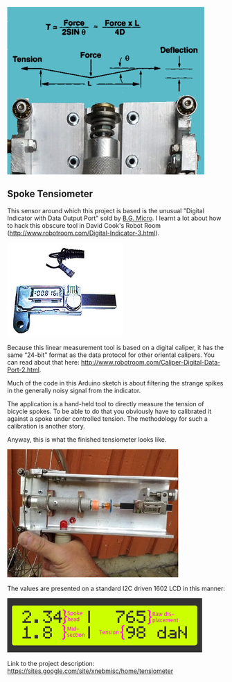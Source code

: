 
![](img/IMG_2161b_exp2-60.JPG)

## Spoke Tensiometer

This sensor around which this project is based is the unusual "Digital Indicator with Data Output Port" sold by [B.G. Micro](http://www.bgmicro.com/digitalcaliperwithdataoutputport.aspx). I learnt a lot about how to hack this obscure tool in David Cook's Robot Room (http://www.robotroom.com/Digital-Indicator-3.html).

![](img/tol1049.2.jpg)

Because this linear measurement tool is based on a digital caliper, it has the same “24-bit” format as the data protocol for other oriental calipers. You can read about that here: http://www.robotroom.com/Caliper-Digital-Data-Port-2.html.

Much of the code in this Arduino sketch is about filtering the strange spikes in the generally noisy signal from the indicator.

The application is a hand-held tool to directly measure the tension of bicycle spokes. To be able to do that you obviously have to calibrated it against a spoke under controlled tension. The methodology for such a calibration is another story.

Anyway, this is what the finished tensiometer looks like.

![](img/IMG_2242_395.JPG)

The values are presented on a standard I2C driven 1602 LCD in this manner:

![](img/LCD_example_x4_commented.png)

Link to the project description: https://sites.google.com/site/xnebmisc/home/tensiometer


